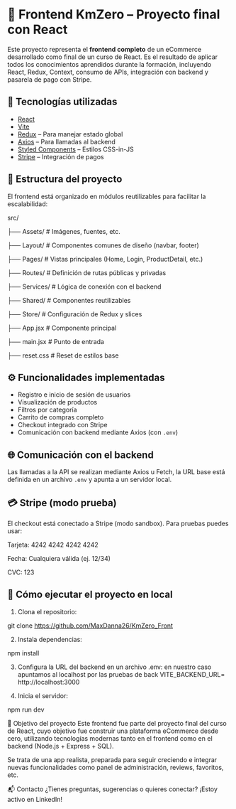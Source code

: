 # 🛒 Frontend KmZero – Proyecto final con React

Este proyecto representa el **frontend completo** de un eCommerce desarrollado como final de un curso de React. Es el resultado de aplicar todos los conocimientos aprendidos durante la formación, incluyendo React, Redux, Context, consumo de APIs, integración con backend y pasarela de pago con Stripe.

## 🚀 Tecnologías utilizadas

- [React](https://reactjs.org/)
- [Vite](https://vitejs.dev/)
- [Redux](https://redux.js.org/) – Para manejar estado global
- [Axios](https://axios-http.com/) – Para llamadas al backend
- [Styled Components](https://styled-components.com/) – Estilos CSS-in-JS
- [Stripe](https://stripe.com/es) – Integración de pagos

## 📁 Estructura del proyecto

El frontend está organizado en módulos reutilizables para facilitar la escalabilidad:

src/

├── Assets/ # Imágenes, fuentes, etc.

├── Layout/ # Componentes comunes de diseño (navbar, footer)

├── Pages/ # Vistas principales (Home, Login, ProductDetail, etc.)

├── Routes/ # Definición de rutas públicas y privadas

├── Services/ # Lógica de conexión con el backend 

├── Shared/ # Componentes reutilizables

├── Store/ # Configuración de Redux y slices

├── App.jsx # Componente principal

├── main.jsx # Punto de entrada

├── reset.css # Reset de estilos base

## ⚙️ Funcionalidades implementadas

- Registro e inicio de sesión de usuarios
- Visualización de productos
- Filtros por categoría
- Carrito de compras completo
- Checkout integrado con Stripe
- Comunicación con backend mediante Axios (con `.env`)

## 🌐 Comunicación con el backend

Las llamadas a la API se realizan mediante Axios u Fetch, la URL base está definida en un archivo `.env` y apunta a un servidor local.

## 💳 Stripe (modo prueba)

El checkout está conectado a Stripe (modo sandbox). Para pruebas puedes usar:

Tarjeta: 4242 4242 4242 4242

Fecha: Cualquiera válida (ej. 12/34)

CVC: 123


## 🧪 Cómo ejecutar el proyecto en local

1. Clona el repositorio:
   
git clone https://github.com/MaxDanna26/KmZero_Front

2. Instala dependencias:

npm install

3. Configura la URL del backend en un archivo .env:
en nuestro caso apuntamos al localhost por las pruebas de back
   VITE_BACKEND_URL= http://localhost:3000

4. Inicia el servidor:

npm run dev

🎯 Objetivo del proyecto
Este frontend fue parte del proyecto final del curso de React, cuyo objetivo fue construir una plataforma eCommerce desde cero, utilizando tecnologías modernas tanto en el frontend como en el backend (Node.js + Express + SQL).

Se trata de una app realista, preparada para seguir creciendo e integrar nuevas funcionalidades como panel de administración, reviews, favoritos, etc.

📬 Contacto
¿Tienes preguntas, sugerencias o quieres conectar? ¡Estoy activo en LinkedIn!


